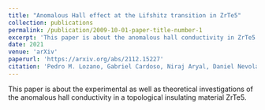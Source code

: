 ```yaml
---
title: "Anomalous Hall effect at the Lifshitz transition in ZrTe5"
collection: publications
permalink: /publication/2009-10-01-paper-title-number-1
excerpt: 'This paper is about the anomalous hall conductivity in ZrTe5.'
date: 2021
venue: 'arXiv'
paperurl: 'https://arxiv.org/abs/2112.15227'
citation: 'Pedro M. Lozano, Gabriel Cardoso, Niraj Aryal, Daniel Nevola, Genda Gu, Alexei Tsvelik, Weiguo Yin, Qiang Li. Anomalous Hall effect at the Lifshitz transition in ZrTe5. arXiv-2112.15227.'
---
```


This paper is about the experimental as well as theoretical investigations of the  anomalous hall conductivity in a topological insulating material ZrTe5. 

<!---

[Download paper here](https://arxiv.org/abs/2112.15227)


Recommended citation: Your Name, You. (2009). "Paper Title Number 1." <i>Journal 1</i>. 1(1).
--->
